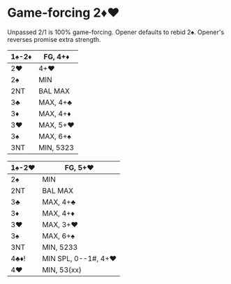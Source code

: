 # Game-forcing 2♦♥

Unpassed 2/1 is 100% game-forcing.  Opener defaults to rebid 2♠.  Opener's
reverses promise extra strength.

| 1♠-2♦ | FG, 4+♦ |
|-------|---------|
| 2♥    | 4+♥
| 2♠    | MIN
| 2NT   | BAL MAX
| 3♣    | MAX, 4+♣
| 3♦    | MAX, 4+♦
| 3♥    | MAX, 5+♥
| 3♠    | MAX, 6+♠
| 3NT   | MIN, 5323

| 1♠-2♥ | FG, 5+♥ |
|-------|---------|
| 2♠    | MIN
| 2NT   | BAL MAX
| 3♣    | MAX, 4+♣
| 3♦    | MAX, 4+♦
| 3♥    | MAX, 3+♥
| 3♠    | MAX, 6+♠
| 3NT   | MIN, 5233
| 4♣♦!  | MIN SPL, 0--1#, 4+♥
| 4♥    | MIN, 53(xx)
